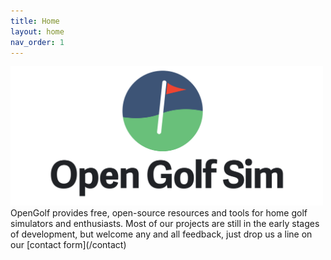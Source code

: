 ```yaml
---
title: Home
layout: home
nav_order: 1
---
```


<img src="./assets/opengolf-logo.svg" style="max-width: 500px" />
<br />
OpenGolf provides free, open-source resources and tools for home golf simulators and enthusiasts. Most of our projects are still in the early stages of development, but welcome any and all feedback, just drop us a line on our [contact form](/contact)
